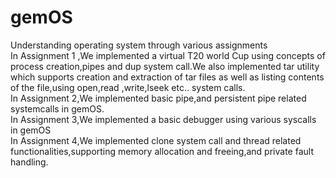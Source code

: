 # gemOS
Understanding operating system through various assignments  
In Assignment 1 ,We implemented a virtual T20 world Cup using concepts of process creation,pipes and dup system call.We also implemented tar utility which supports creation and extraction of tar files as well as listing contents of the file,using open,read ,write,lseek etc.. system calls.  
In Assignment 2,We implemented basic pipe,and persistent pipe related systemcalls in gemOS.  
In Assignment 3,We implemented a basic debugger using various syscalls in gemOS  
In Assignment 4,We implemented clone system call and thread related functionalities,supporting memory allocation and freeing,and private fault handling.  
